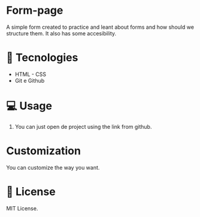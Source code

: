 # Form-page

A simple form created to practice and leant about forms and how should we structure them. It also has some accesibility.

# 🚀 Tecnologies

- HTML - CSS
- Git e Github

# 💻 Usage

1. You can just open de project using the link from github.


# Customization

You can customize the way you want.


# :memo: License

MIT License.
